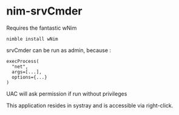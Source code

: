 # nim-srvCmder

Requires the fantastic wNim

```
nimble install wNim
```

srvCmder can be run as admin, because :

```
execProcess(
  "net",
  args=[...],
  options={...}
)
```

UAC will ask permission if run without privileges

This application resides in systray and is accessible via right-click.
